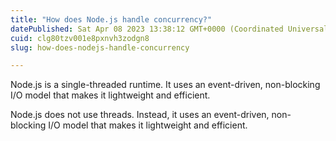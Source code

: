 ```yaml
---
title: "How does Node.js handle concurrency?"
datePublished: Sat Apr 08 2023 13:38:12 GMT+0000 (Coordinated Universal Time)
cuid: clg80tzv001e8pxnvh3zodgn8
slug: how-does-nodejs-handle-concurrency

---
```


Node.js is a single-threaded runtime. It uses an event-driven, non-blocking I/O model that makes it lightweight and efficient.

Node.js does not use threads. Instead, it uses an event-driven, non-blocking I/O model that makes it lightweight and efficient.